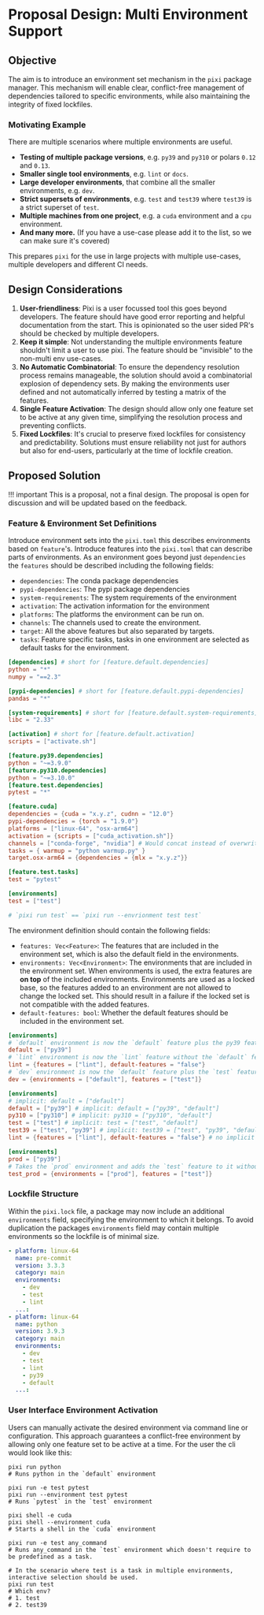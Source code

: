 # Proposal Design: Multi Environment Support
## Objective
The aim is to introduce an environment set mechanism in the `pixi` package manager.
This mechanism will enable clear, conflict-free management of dependencies tailored to specific environments, while also maintaining the integrity of fixed lockfiles.


### Motivating Example
There are multiple scenarios where multiple environments are useful.

- **Testing of multiple package versions**, e.g. `py39` and `py310` or polars `0.12` and `0.13`.
- **Smaller single tool environments**, e.g. `lint` or `docs`.
- **Large developer environments**, that combine all the smaller environments, e.g. `dev`.
- **Strict supersets of environments**, e.g. `test` and `test39` where `test39` is a strict superset of `test`.
- **Multiple machines from one project**, e.g. a `cuda` environment and a `cpu` environment.
- **And many more.** (If you have a use-case please add it to the list, so we can make sure it's covered)

This prepares `pixi` for the use in large projects with multiple use-cases, multiple developers and different CI needs.

## Design Considerations
1. **User-friendliness**: Pixi is a user focussed tool this goes beyond developers. The feature should have good error reporting and helpful documentation from the start. This is opinionated so the user sided PR's should be checked by multiple developers.
2. **Keep it simple**: Not understanding the multiple environments feature shouldn't limit a user to use pixi. The feature should be "invisible" to the non-multi env use-cases.
3. **No Automatic Combinatorial**: To ensure the dependency resolution process remains manageable, the solution should avoid a combinatorial explosion of dependency sets. By making the environments user defined and not automatically inferred by testing a matrix of the features.
4. **Single Feature Activation**: The design should allow only one feature set to be active at any given time, simplifying the resolution process and preventing conflicts.
5. **Fixed Lockfiles**: It's crucial to preserve fixed lockfiles for consistency and predictability. Solutions must ensure reliability not just for authors but also for end-users, particularly at the time of lockfile creation.

## Proposed Solution
!!! important
    This is a proposal, not a final design. The proposal is open for discussion and will be updated based on the feedback.

### Feature & Environment Set Definitions
Introduce environment sets into the `pixi.toml` this describes environments based on `feature`'s. Introduce features into the `pixi.toml` that can describe parts of environments.
As an environment goes beyond just `dependencies` the `features` should be described including the following fields:
- `dependencies`: The conda package dependencies
- `pypi-dependencies`: The pypi package dependencies
- `system-requirements`: The system requirements of the environment
- `activation`: The activation information for the environment
- `platforms`: The platforms the environment can be run on.
- `channels`: The channels used to create the environment.
- `target`: All the above features but also separated by targets.
- `tasks`: Feature specific tasks, tasks in one environment are selected as default tasks for the environment.


```toml title="Default features" linenums="1"
[dependencies] # short for [feature.default.dependencies]
python = "*"
numpy = "==2.3"

[pypi-dependencies] # short for [feature.default.pypi-dependencies]
pandas = "*"

[system-requirements] # short for [feature.default.system-requirements]
libc = "2.33"

[activation] # short for [feature.default.activation]
scripts = ["activate.sh"]
```

```toml title="Different dependencies per feature" linenums="1"
[feature.py39.dependencies]
python = "~=3.9.0"
[feature.py310.dependencies]
python = "~=3.10.0"
[feature.test.dependencies]
pytest = "*"
```

```toml title="Full set of environment modification in one feature" linenums="1"
[feature.cuda]
dependencies = {cuda = "x.y.z", cudnn = "12.0"}
pypi-dependencies = {torch = "1.9.0"}
platforms = ["linux-64", "osx-arm64"]
activation = {scripts = ["cuda_activation.sh"]}
channels = ["conda-forge", "nvidia"] # Would concat instead of overwrite
tasks = { warmup = "python warmup.py" }
target.osx-arm64 = {dependencies = {mlx = "x.y.z"}}
```


```toml title="Define tasks as defaults of an environment" linenums="1"
[feature.test.tasks]
test = "pytest"

[environments]
test = ["test"]

# `pixi run test` == `pixi run --envrionment test test`
```

The environment definition should contain the following fields:

- `features: Vec<Feature>`: The features that are included in the environment set, which is also the default field in the environments.
- `environments: Vec<Environment>`: The environments that are included in the environment set. When environments is used, the extra features are **on top** of the included environments.
    Environments are used as a locked base, so the features added to an environment are not allowed to change the locked set. This should result in a failure if the locked set is not compatible with the added features.
- `default-features: bool`: Whether the default features should be included in the environment set.

```toml
[environments]
# `default` environment is now the `default` feature plus the py39 feature
default = ["py39"]
# `lint` environment is now the `lint` feature without the `default` feature or environment
lint = {features = ["lint"], default-features = "false"}
# `dev` environment is now the `default` feature plus the `test` feature, which makes the `default` envriroment is solved without the use of the test feature.
dev = {environments = ["default"], features = ["test"]}
```

```toml title="Creating environments from features" linenums="1"
[environments]
# implicit: default = ["default"]
default = ["py39"] # implicit: default = ["py39", "default"]
py310 = ["py310"] # implicit: py310 = ["py310", "default"]
test = ["test"] # implicit: test = ["test", "default"]
test39 = ["test", "py39"] # implicit: test39 = ["test", "py39", "default"]
lint = {features = ["lint"], default-features = "false"} # no implicit default
```

```toml title="Creating environments from environments" linenums="1"
[environments]
prod = ["py39"]
# Takes the `prod` environment and adds the `test` feature to it without modifying the `prod` environment requirements, solve should fail if requirements don't comply with locked set.
test_prod = {environments = ["prod"], features = ["test"]}
```

### Lockfile Structure
Within the `pixi.lock` file, a package may now include an additional `environments` field, specifying the environment to which it belongs.
To avoid duplication the packages `environments` field may contain multiple environments so the lockfile is of minimal size.
```yaml
- platform: linux-64
  name: pre-commit
  version: 3.3.3
  category: main
  environments:
    - dev
    - test
    - lint
  ...:
- platform: linux-64
  name: python
  version: 3.9.3
  category: main
  environments:
    - dev
    - test
    - lint
    - py39
    - default
  ...:
```


### User Interface Environment Activation
Users can manually activate the desired environment via command line or configuration.
This approach guarantees a conflict-free environment by allowing only one feature set to be active at a time.
For the user the cli would look like this:

```shell title="Default behavior"
pixi run python
# Runs python in the `default` environment
```

```shell title="Activating an specific environment"
pixi run -e test pytest
pixi run --environment test pytest
# Runs `pytest` in the `test` environment
```

```shell title="Activating a shell in an environment"
pixi shell -e cuda
pixi shell --environment cuda
# Starts a shell in the `cuda` environment
```
```shell title="Running any command in an environment"
pixi run -e test any_command
# Runs any_command in the `test` environment which doesn't require to be predefined as a task.
```

```shell title="Interactive selection of environments if task is in multiple environments"
# In the scenario where test is a task in multiple environments, interactive selection should be used.
pixi run test
# Which env?
# 1. test
# 2. test39
```
